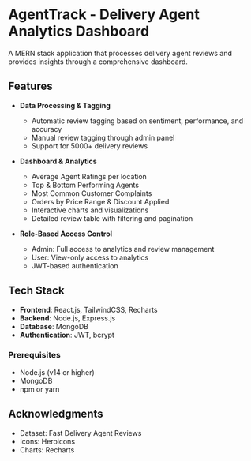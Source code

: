 # AgentTrack - Delivery Agent Analytics Dashboard

A MERN stack application that processes delivery agent reviews and provides insights through a comprehensive dashboard.

 ## Features
 
 - **Data Processing & Tagging**
   - Automatic review tagging based on sentiment, performance, and accuracy
   - Manual review tagging through admin panel
   - Support for 5000+ delivery reviews
 
 - **Dashboard & Analytics**
   - Average Agent Ratings per location
   - Top & Bottom Performing Agents
   - Most Common Customer Complaints
   - Orders by Price Range & Discount Applied
   - Interactive charts and visualizations
   - Detailed review table with filtering and pagination
 
 - **Role-Based Access Control**
   - Admin: Full access to analytics and review management
   - User: View-only access to analytics
   - JWT-based authentication
 
 ## Tech Stack
 
 - **Frontend**: React.js, TailwindCSS, Recharts
 - **Backend**: Node.js, Express.js
 - **Database**: MongoDB
 - **Authentication**: JWT, bcrypt
 
 
 ### Prerequisites
 
 - Node.js (v14 or higher)
 - MongoDB
 - npm or yarn

 
 ## Acknowledgments
 
 - Dataset: Fast Delivery Agent Reviews
 - Icons: Heroicons
 - Charts: Recharts 
